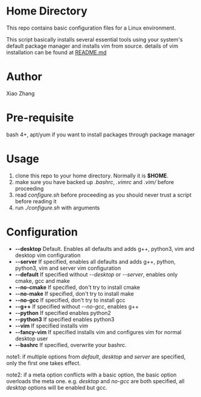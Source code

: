 # Home Directory

This repo contains basic configuration files for a Linux environment.

This script basically installs several essential tools using your system's default package manager and installs vim from source. details of vim installation can be found at [README.md](https://github.com/onichandame/vim-configure/README.md)

# Author

Xiao Zhang

# Pre-requisite

bash 4+, apt/yum if you want to install packages through package manager

# Usage

1. clone this repo to your home directory. Normally it is **$HOME**.
2. make sure you have backed up *.bashrc*, *.vimrc* and *.vim/* before proceeding
3. read *configure.sh* before proceeding as you should never trust a script before reading it
4. run *.\/configure.sh* with arguments

# Configuration

- **--desktop** Default. Enables all defaults and adds g++, python3, vim and desktop vim configuration
- **--server** If specified, enables all defaults and adds g++, python, python3, vim and server vim configuration
- **--default** If specified without *--desktop* or *--server*, enables only cmake, gcc and make
- **--no-cmake** If specified, don't try to install cmake
- **--no-make** If specified, don't try to install make
- **--no-gcc** If specified, don't try to install gcc
- **--g++** If specified without *--no-gcc*, enables g++
- **--python** If specified enables python2
- **--python3** If specified enables python3
- **--vim** If specified installs vim
- **--fancy-vim** If specified installs vim and configures vim for normal desktop user
- **--bashrc** If specified, overwrite your bashrc.

note1: if multiple options from *default*, *desktop* and *server* are specified, only the first one takes effect.

note2: if a meta option conflicts with a basic option, the basic option overloads the meta one. e.g. *desktop* and *no-gcc* are both specified, all *desktop* options will be enabled but gcc.
